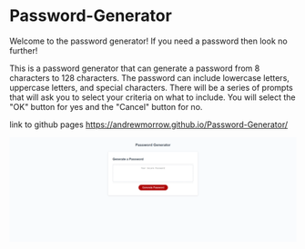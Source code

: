 # Password-Generator

Welcome to the password generator!
If you need a password then look no further!

This is a password generator that can generate a password from 8 characters to 128 characters.
The password can include lowercase letters, uppercase letters, and special characters.
There will be a series of prompts that will ask you to select your criteria on what to include.
You will select the "OK" button for yes and the "Cancel" button for no.

link to github pages
https://andrewmorrow.github.io/Password-Generator/

<img src="assets\passwordGeneratorScreenshot.png">
